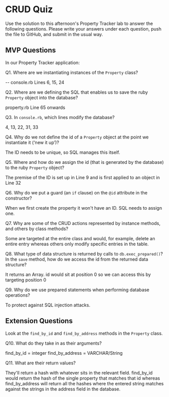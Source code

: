 # CRUD Quiz

Use the solution to this afternoon's Property Tracker lab to answer the following questions. Please write your answers under each question, push the file to GitHub, and submit in the usual way.

## MVP Questions

In our Property Tracker application:

Q1. Where are we instantiating instances of the `Property` class?

-- console.rb Lines 6, 15, 24

Q2. Where are we defining the SQL that enables us to save the ruby `Property` object into the database?

property.rb Line 65 onwards

Q3. In `console.rb`, which lines modify the database?

4, 13, 22, 31, 33

Q4. Why do we not define the id of a `Property` object at the point we instantiate it (‘new it up’)?

The ID needs to be unique, so SQL manages this itself.

Q5. Where and how do we assign the id (that is generated by the database) to the ruby `Property` object?

The premise of the ID is set up in Line 9 and is first applied to an object in Line 32

Q6. Why do we put a guard (an `if` clause) on the `@id` attribute in the constructor?

When we first create the property it won't have an ID. SQL needs to assign one.

Q7. Why are some of the CRUD actions represented by instance methods, and others by class methods?

Some are targeted at the entire class and would, for example, delete an entire entry whereas others only modify specific entries in the table.

Q8. What type of data structure is returned by calls to `db.exec_prepared()`? In the `save` method, how do we access the id from the returned data structure?

It returns an Array. id would sit at position 0 so we can access this by targeting position 0

Q9. Why do we use prepared statements when performing database operations?

To protect against SQL injection attacks.

## Extension Questions

Look at the `find_by_id` and `find_by_address` methods in the `Property` class.

Q10. What do they take in as their arguments?

find_by_id = integer
find_by_address = VARCHAR/String

Q11. What are their return values?

They'll return a hash with whatever sits in the relevant field. find_by_id would return the hash of the single property that matches that id whereas find_by_address will return all the hashes where the entered string matches against the strings in the address field in the database.
